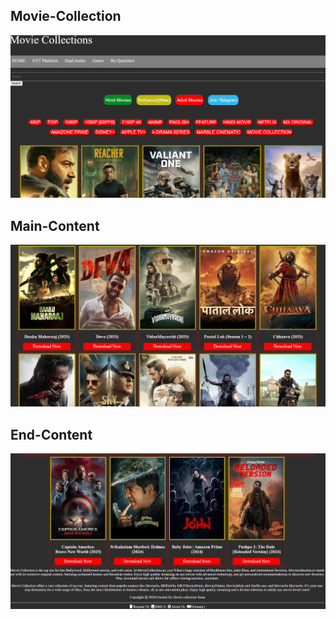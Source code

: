 ## Movie-Collection
![alt IMG](https://github.com/atulshah-2511/Movie-Collections/blob/main/Movie_Home.png?raw=true)


## Main-Content
![alt IMG](https://github.com/atulshah-2511/Movie-Collections/blob/main/Movie_main.png?raw=true)


## End-Content
![alt Img](https://github.com/atulshah-2511/Movie-Collections/blob/main/Movie_End.png?raw=true)
